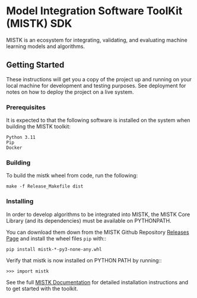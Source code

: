 # Model Integration Software ToolKit (MISTK) SDK
	
MISTK is an ecosystem for integrating, validating, and evaluating machine learning models and algorithms. 

## Getting Started

These instructions will get you a copy of the project up and running on your local machine for development and testing purposes. See deployment for notes on how to deploy the project on a live system.

### Prerequisites

It is expected to that the following software is installed on the system when building the MISTK toolkit:

```
Python 3.11
Pip
Docker
```

### Building
To build the mistk wheel from code, run the following:

    make -f Release_Makefile dist

### Installing

In order to develop algorithms to be integrated into MISTK, the
MISTK Core Library (and its dependencies) must be available on
PYTHONPATH.

You can download them down from the MISTK Github Repository [Releases Page](https://github.com/mistkml/mistk/releases)
and install the wheel files `pip` with::

    pip install mistk-*-py3-none-any.whl

Verify that mistk is now installed on PYTHON PATH by running::

    >>> import mistk

See the full [MISTK Documentation](https://mistkml.github.io/) for detailed installation instructions and to get started with the toolkit.
